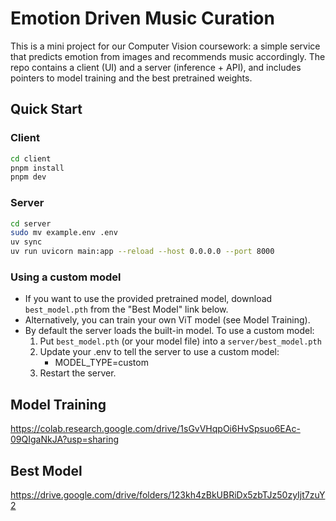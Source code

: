 # Emotion Driven Music Curation

This is a mini project for our Computer Vision coursework: a simple service that predicts emotion from images and recommends music accordingly. The repo contains a client (UI) and a server (inference + API), and includes pointers to model training and the best pretrained weights.

## Quick Start

### Client

```bash
cd client
pnpm install
pnpm dev
```

### Server

```bash
cd server
sudo mv example.env .env
uv sync
uv run uvicorn main:app --reload --host 0.0.0.0 --port 8000
```

### Using a custom model

- If you want to use the provided pretrained model, download `best_model.pth` from the "Best Model" link below.
- Alternatively, you can train your own ViT model (see Model Training).
- By default the server loads the built-in model. To use a custom model:
  1. Put `best_model.pth` (or your model file) into a `server/best_model.pth`
  2. Update your .env to tell the server to use a custom model:
     - MODEL_TYPE=custom
  3. Restart the server.

## Model Training

https://colab.research.google.com/drive/1sGvVHqpOi6HvSpsuo6EAc-09QIgaNkJA?usp=sharing

## Best Model

https://drive.google.com/drive/folders/123kh4zBkUBRiDx5zbTJz50zyIjt7zuY2
